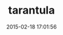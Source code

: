 ---
layout: post
title:  "tarantula"
repo:   "relevance/tarantula"
date:   2015-02-18 17:01:56
gemurl: https://github.com/relevance/tarantula
---